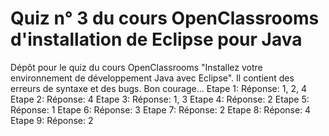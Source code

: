 # Quiz n° 3 du cours OpenClassrooms d'installation de Eclipse pour Java
Dépôt pour le quiz du cours OpenClassrooms "Installez votre environnement de développement Java avec Eclipse". Il contient des erreurs de syntaxe et des bugs. Bon courage...
Etape 1:
	Réponse: 1, 2, 4
Etape 2:
	Réponse: 4
Etape 3:
	Réponse: 1, 3
Etape 4:
	Réponse: 2
Etape 5:
	Réponse: 1
Etape 6:
	Réponse: 3
Etape 7:
	Réponse: 2
Etape 8:
	Réponse: 4
Etape 9:
	Réponse: 2

